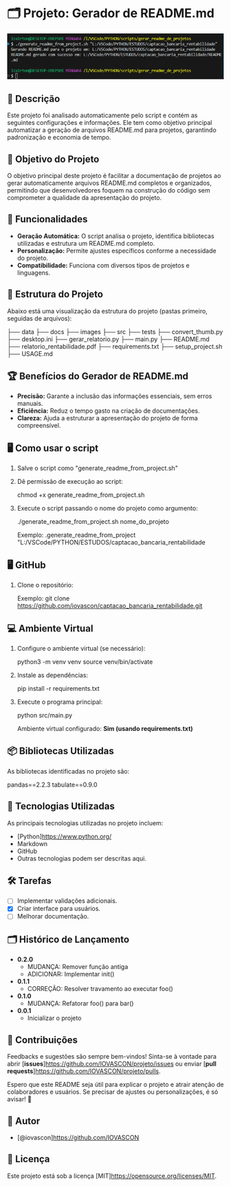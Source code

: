 # 🗂️ Projeto: Gerador de README.md

![Execução do Script](executando_script.PNG)

## 📝 Descrição

Este projeto foi analisado automaticamente pelo script e contém as seguintes configurações e informações.
Ele tem como objetivo principal automatizar a geração de arquivos README.md para projetos, garantindo padronização
e economia de tempo.

## 🎯 Objetivo do Projeto

O objetivo principal deste projeto é facilitar a documentação de projetos ao gerar automaticamente arquivos
README.md completos e organizados, permitindo que desenvolvedores foquem na construção do código sem comprometer
a qualidade da apresentação do projeto.

## 🚀 Funcionalidades

- **Geração Automática:** O script analisa o projeto, identifica bibliotecas utilizadas e estrutura um README.md completo.
- **Personalização:** Permite ajustes específicos conforme a necessidade do projeto.
- **Compatibilidade:** Funciona com diversos tipos de projetos e linguagens.

## 📂 Estrutura do Projeto

Abaixo está uma visualização da estrutura do projeto (pastas primeiro, seguidas de arquivos):

├── data
├── docs
├── images
├── src
├── tests
├── convert_thumb.py
├── desktop.ini
├── gerar_relatorio.py
├── main.py
├── README.md
├── relatorio_rentabilidade.pdf
├── requirements.txt
├── setup_project.sh
├── USAGE.md

## 🏆 Benefícios do Gerador de README.md

- **Precisão:** Garante a inclusão das informações essenciais, sem erros manuais.
- **Eficiência:** Reduz o tempo gasto na criação de documentações.
- **Clareza:** Ajuda a estruturar a apresentação do projeto de forma compreensível.

## 🖥️ Como usar o script

1. Salve o script como "generate_readme_from_project.sh"

2. Dê permissão de execução ao script:

      chmod +x generate_readme_from_project.sh

3. Execute o script passando o nome do projeto como argumento:

      ./generate_readme_from_project.sh nome_do_projeto

   Exemplo:
   .generate_readme_from_project "L:/VSCode/PYTHON/ESTUDOS/captacao_bancaria_rentabilidade

## 🖥️ GitHub

1. Clone o repositório:

   Exemplo:
   git clone <https://github.com/iovascon/captacao_bancaria_rentabilidade.git>

## 💻 Ambiente Virtual

1. Configure o ambiente virtual (se necessário):

   python3 -m venv venv
   source venv/bin/activate

2. Instale as dependências:

   pip install -r requirements.txt

3. Execute o programa principal:

   python src/main.py

   Ambiente virtual configurado: **Sim (usando requirements.txt)**

## 📦 Bibliotecas Utilizadas

As bibliotecas identificadas no projeto são:

pandas==2.2.3
tabulate==0.9.0

## 🚀 Tecnologias Utilizadas

As principais tecnologias utilizadas no projeto incluem:

- [Python]<https://www.python.org/>
- Markdown
- GitHub
- Outras tecnologias podem ser descritas aqui.

## 🛠️ Tarefas

- [ ] Implementar validações adicionais.
- [x] Criar interface para usuários.
- [ ] Melhorar documentação.

## 🗂️ Histórico de Lançamento

- **0.2.0**
  - MUDANÇA: Remover função antiga
  - ADICIONAR: Implementar init()
- **0.1.1**
  - CORREÇÃO: Resolver travamento ao executar foo()
- **0.1.0**
  - MUDANÇA: Refatorar foo() para bar()
- **0.0.1**
  - Inicializar o projeto

## 🤝 Contribuições

Feedbacks e sugestões são sempre bem-vindos! Sinta-se à vontade para abrir [**issues**]<https://github.com/IOVASCON/projeto/issues> ou enviar [**pull requests**]<https://github.com/IOVASCON/projeto/pulls>.

Espero que este README seja útil para explicar o projeto e atrair atenção de colaboradores e usuários. Se precisar de ajustes ou personalizações, é só avisar! 🚀

## 👥 Autor

- [@iovascon]<https://github.com/IOVASCON>

## 📜 Licença

Este projeto está sob a licença [MIT]<https://opensource.org/licenses/MIT>.
